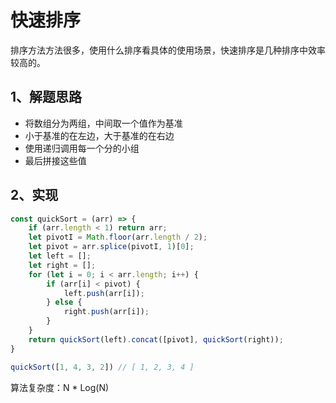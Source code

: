 # 快速排序

排序方法方法很多，使用什么排序看具体的使用场景，快速排序是几种排序中效率较高的。

## 1、解题思路

- 将数组分为两组，中间取一个值作为基准
- 小于基准的在左边，大于基准的在右边
- 使用递归调用每一个分的小组
- 最后拼接这些值

## 2、实现

```js
const quickSort = (arr) => {
    if (arr.length < 1) return arr;
    let pivotI = Math.floor(arr.length / 2);
    let pivot = arr.splice(pivotI, 1)[0];
    let left = [];
    let right = [];
    for (let i = 0; i < arr.length; i++) {
        if (arr[i] < pivot) {
            left.push(arr[i]);
        } else {
            right.push(arr[i]);
        }
    }
    return quickSort(left).concat([pivot], quickSort(right));
}

quickSort([1, 4, 3, 2]) // [ 1, 2, 3, 4 ]
```

算法复杂度：N * Log(N)

 
 <comment-comment/> 
 